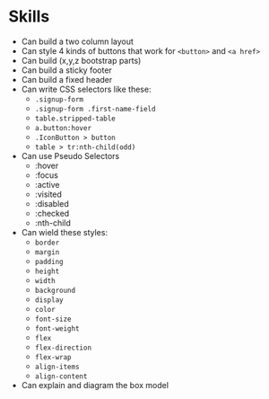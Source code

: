 # Skills

- Can build a two column layout
- Can style 4 kinds of buttons that work for `<button>` and `<a href>`
- Can build (x,y,z bootstrap parts)
- Can build a sticky footer
- Can build a fixed header
- Can write CSS selectors like these:
  - `.signup-form`
  - `.signup-form .first-name-field`
  - `table.stripped-table`
  - `a.button:hover`
  - `.IconButton > button`
  - `table > tr:nth-child(odd)`
- Can use Pseudo Selectors
  - :hover
  - :focus
  - :active
  - :visited
  - :disabled
  - :checked
  - :nth-child
- Can wield these styles:
  - `border`
  - `margin`
  - `padding`
  - `height`
  - `width`
  - `background`
  - `display`
  - `color`
  - `font-size`
  - `font-weight`
  - `flex`
  - `flex-direction`
  - `flex-wrap`
  - `align-items`
  - `align-content`
- Can explain and diagram the box model
